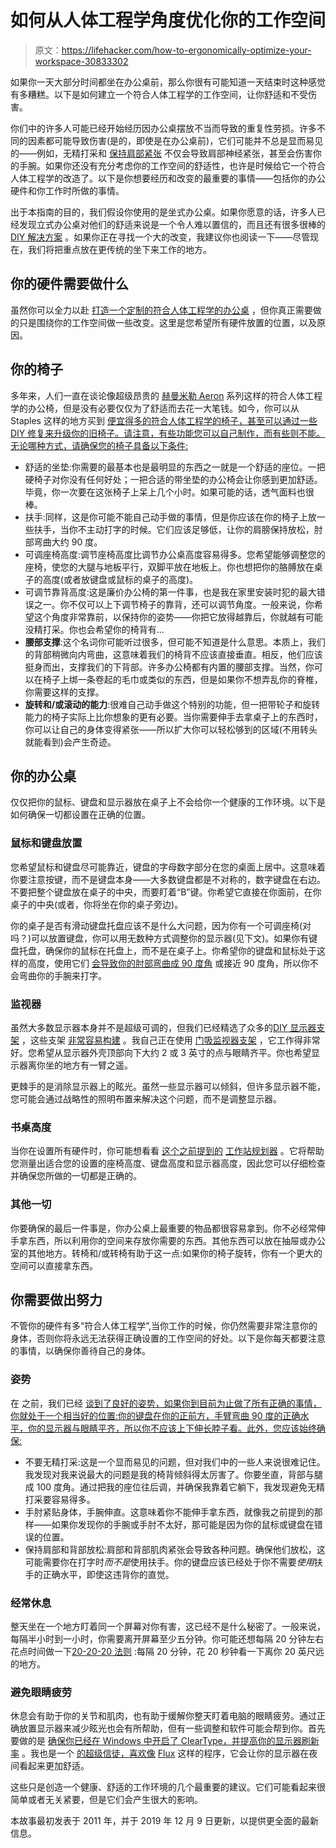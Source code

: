 # 如何从人体工程学角度优化你的工作空间

> 原文：<https://lifehacker.com/how-to-ergonomically-optimize-your-workspace-30833302>

如果你一天大部分时间都坐在办公桌前，那么你很有可能知道一天结束时这种感觉有多糟糕。以下是如何建立一个符合人体工程学的工作空间，让你舒适和不受伤害。



你们中的许多人可能已经开始经历因办公桌摆放不当而导致的重复性劳损。许多不同的因素都可能导致伤害(是的，即使是在办公桌前)，它们可能并不总是显而易见的——例如，无精打采和 [保持肩部紧张](https://www.caba.org.uk/help-and-guides/information/how-relieve-tension-your-desk) 不仅会导致肩部神经紧张，甚至会伤害你的手腕。如果你还没有充分考虑你的工作空间的舒适性，也许是时候给它一个符合人体工程学的改造了。以下是你想要经历和改变的最重要的事情——包括你的办公硬件和你工作时所做的事情。

出于本指南的目的，我们假设你使用的是坐式办公桌。如果你愿意的话，许多人已经发现立式办公桌对他们的舒适来说是一个令人难以置信的，而且还有很多很棒的 [DIY 解决方案](http://lifehacker.com/the-improvised-standing-desk-5642094) 。如果你正在寻找一个大的改变，我建议你也阅读一下——尽管现在，我们将把重点放在更传统的坐下来工作的地方。

## **你的硬件需要做什么**

虽然你可以全力以赴 [打造一个定制的符合人体工程学的办公桌](http://lifehacker.com/5250708) ，但你真正需要做的只是围绕你的工作空间做一些改变。这里是您希望所有硬件放置的位置，以及原因。

## **你的椅子**

多年来，人们一直在谈论像超级昂贵的 [赫曼米勒 Aeron](http://www.hermanmiller.com/Products/Aeron-Chairs) 系列这样的符合人体工程学的办公椅，但是没有必要仅仅为了舒适而去花一大笔钱。如今，你可以从 Staples 这样的地方买到 [便宜得多的符合人体工程学的椅子，甚至可以通过一些 DIY 修复来升级你的旧椅子。请注意，有些功能您可以自己制作，而有些则不能。无论哪种方式，请确保您的椅子具备以下条件:](https://www.staples.com/Office-Chairs/cat_CL166253)

*   舒适的坐垫:你需要的最基本也是最明显的东西之一就是一个舒适的座位。一把硬椅子对你没有任何好处；一把合适的带坐垫的办公椅会让你感到更加舒适。毕竟，你一次要在这张椅子上呆上几个小时。如果可能的话，透气面料也很棒。
*   扶手:同样，这是你可能不能自己动手做的事情，但是你应该在你的椅子上放一些扶手，当你不主动打字的时候。它们应该足够低，让你的肩膀保持放松，肘部弯曲大约 90 度。
*   可调座椅高度:调节座椅高度比调节办公桌高度容易得多。您希望能够调整您的座椅，使您的大腿与地板平行，双脚平放在地板上。你也想把你的胳膊放在桌子的高度(或者放键盘或鼠标的桌子的高度)。
*   可调节靠背高度:这是廉价办公椅的第一件事，也是我在家里安装时犯的最大错误之一。你不仅可以上下调节椅子的靠背，还可以调节角度。一般来说，你希望这个角度非常靠前，以保持你的姿势——你把它放得越靠后，你就越有可能没精打采。你也会希望你的椅背有...
*   **腰部支撑**:这个名词你可能听过很多，但可能不知道是什么意思。本质上，我们的背部稍微向内弯曲，这意味着我们的椅背不应该直接垂直。相反，他们应该挺身而出，支撑我们的下背部。许多办公椅都有内置的腰部支撑。当然，你可以在椅子上绑一条卷起的毛巾或类似的东西，但是如果你不想弄乱你的脊椎，你需要这样的支撑。
*   **旋转和/或滚动的能力**:很难自己动手做这个特别的功能，但一把带轮子和旋转能力的椅子实际上比你想象的更有必要。当你需要伸手去拿桌子上的东西时，你可以让自己的身体变得紧张——所以扩大你可以轻松够到的区域(不用转头就能看到)会产生奇迹。

## **你的办公桌**

仅仅把你的鼠标、键盘和显示器放在桌子上不会给你一个健康的工作环境。以下是如何确保一切都设置在正确的位置。

### **鼠标和键盘放置**

您希望鼠标和键盘尽可能靠近，键盘的字母数字部分在您的桌面上居中。这意味着你要注意按键，而不是键盘本身——大多数键盘都是不对称的，数字键盘在右边。不要把整个键盘放在桌子的中央，而要盯着“B”键。你希望它直接在你面前，在你桌子的中央(或者，你将坐在你的桌子旁边)。

你的桌子是否有滑动键盘托盘应该不是什么大问题，因为你有一个可调座椅(对吗？)可以放置键盘，你可以用无数种方式调整你的显示器(见下文)。如果你有键盘托盘，确保你的鼠标在托盘上，而不是在桌子上。你希望你的键盘和鼠标处于这样的高度，使用它们 [会导致你的肘部弯曲成 90 度角](https://lifehacker.com/how-to-find-your-ideal-desk-height-5727784) 或接近 90 度角，所以你不会弯曲你的手腕来打字。

### **监视器**

虽然大多数显示器本身并不是超级可调的，但我们已经精选了众多的[DIY 显示器支架](http://lifehacker.com/make-a-diy-monitor-stand-on-the-cheap-5414442) ，这些支架 [非常容易构建](http://lifehacker.com/turn-an-ikea-shelf-and-picture-ledge-into-a-monitor-sta-5605300) 。我自己正在使用 [门吸监视器支架](http://lifehacker.com/diy-tv-or-monitor-stand-from-door-stoppers-5159703) ，它工作得非常好。您希望从显示器外壳顶部向下大约 2 或 3 英寸的点与眼睛齐平。你也希望显示器离你坐的地方有一臂之遥。

更棘手的是消除显示器上的眩光。虽然一些显示器可以倾斜，但许多显示器不能，您可能会通过战略性的照明布置来解决这个问题，而不是调整显示器。

### **书桌高度**

当你在设置所有硬件时，你可能想看看 [这个之前提到的](http://lifehacker.com/plan-an-ergonomic-workstation-302642) [工作站规划器](http://www.ergotron.com/tabid/305/language/en-us/default.aspx) 。它将帮助您测量出适合您的设置的座椅高度、键盘高度和显示器高度，因此您可以仔细检查并确保您所做的一切都是正确的。

### **其他一切**

你要确保的最后一件事是，你办公桌上最重要的物品都很容易拿到。你不必经常伸手拿东西，所以利用你的空间来存放你需要的东西。其他东西可以放在抽屉或办公室的其他地方。转椅和/或转椅有助于这一点:如果你的椅子旋转，你有一个更大的空间可以直接拿东西。

## 你需要做出努力

不管你的硬件有多“符合人体工程学”,当你工作的时候，你仍然需要非常注意你的身体，否则你将永远无法获得正确设置的工作空间的好处。以下是你每天都要注意的事情，以确保你善待自己的身体。

### **姿势**

在 之前，我们已经 [谈到了良好的姿势，如果你到目前为止做了所有正确的事情，你就处于一个相当好的位置:你的键盘在你的正前方，手臂弯曲 90 度的正确水平，你的显示器与眼睛平齐，所以你不应该上下伸长脖子看。此外，您应该始终确保:](https://lifehacker.com/how-can-i-improve-my-posture-5732064)

*   不要无精打采:这是一个显而易见的问题，但对我们中的一些人来说很难记住。我发现对我来说最大的问题是我的椅背倾斜得太厉害了。你要坐直，背部与腿成 100 度角。通过把我的座位往后调，并确保我靠着它躺下，我发现避免无精打采要容易得多。
*   手肘紧贴身体，手腕伸直。这意味着你不能伸手拿东西，就像我之前提到的那样——如果你发现你的手腕或手肘不太好，那可能是因为你的鼠标或键盘在错误的位置。
*   保持肩部和背部放松:肩部和背部肌肉紧张会导致各种问题。确保他们放松，这可能需要你在打字时*而不是*使用扶手。你的键盘应该已经处于你不需要*使用*扶手的正确水平，即使这违背你的直觉。

### **经常休息**

整天坐在一个地方盯着同一个屏幕对你有害，这已经不是什么秘密了。一般来说，每隔半小时到一小时，你需要离开屏幕至少五分钟。你可能还想每隔 20 分钟左右花点时间做一下[20-20-20 法则](https://lifehacker.com/reduce-computer-caused-eye-strain-with-the-20-20-20-rul-5591835) :每隔 20 分钟，花 20 秒钟看一下离你 20 英尺远的地方。

### **避免眼睛疲劳**

休息会有助于你的关节和肌肉，也有助于缓解你整天盯着电脑的眼睛疲劳。通过正确放置显示器来减少眩光也会有所帮助，但有一些调整和软件可能会帮到你。首先要做的是 [确保你已经在 Windows 中开启了 ClearType，并提高你的显示器刷新率](http://lifehacker.com/avoid-computer-eye-strain-149003) 。我也是一个 [的超级信徒，喜欢像](http://lifehacker.com/what-we-use-whitson-gordons-favorite-gear-and-producti-5751285) [Flux](http://www.stereopsis.com/flux/) 这样的程序，它会让你的显示器在夜间看起来更加舒适。

这些只是创造一个健康、舒适的工作环境的几个最重要的建议。它们可能看起来很简单或者无关紧要，但是它们会产生很大的影响。

本故事最初发表于 2011 年，并于 2019 年 12 月 9 日更新，以提供更全面的最新信息。